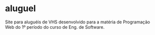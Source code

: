 # aluguel
Site para aluguéis de VHS desenvolvido para a matéria de Programação Web do 1º período do curso de Eng. de Software.
